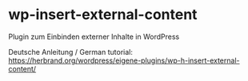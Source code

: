 # wp-insert-external-content
Plugin zum Einbinden externer Inhalte in WordPress

Deutsche Anleitung / German tutorial: https://herbrand.org/wordpress/eigene-plugins/wp-h-insert-external-content/
